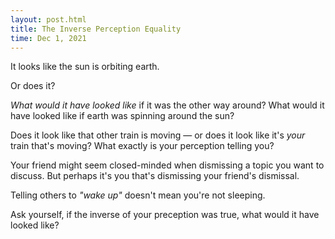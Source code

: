 ```yaml
---
layout: post.html
title: The Inverse Perception Equality
time: Dec 1, 2021
---
```


It looks like the sun is orbiting earth.

Or does it?

*What would it have looked like* if it was the other way around? What would it have looked like if earth was spinning around the sun?

Does it look like that other train is moving — or does it look like it's *your* train that's moving? What exactly is your perception telling you?

Your friend might seem closed-minded when dismissing a topic you want to discuss. But perhaps it's you that's dismissing your friend's dismissal.

Telling others to *"wake up"* doesn't mean you're not sleeping.

Ask yourself, if the inverse of your preception was true, what would it have looked like?
